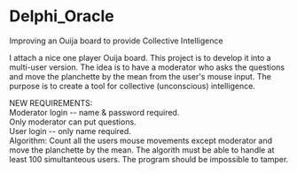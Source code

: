 # Delphi_Oracle
Improving an Ouija board to provide Collective Intelligence

I attach a nice one player Ouija board. This project is to develop it into a multi-user version.
The idea is to have a moderator who asks the questions and move the planchette by the mean from the user's mouse input. The purpose is to create a tool for collective (unconscious) intelligence.

NEW REQUIREMENTS:<br>
Moderator login -- name & password required. <br>
Only moderator can put questions. <br>
User login -- only name required. <br>
Algorithm: Count all the users mouse movements except moderator and move the planchette by the mean.
The algorith must be able to handle at least 100 simultanteous users.
The program should be impossible to tamper.
